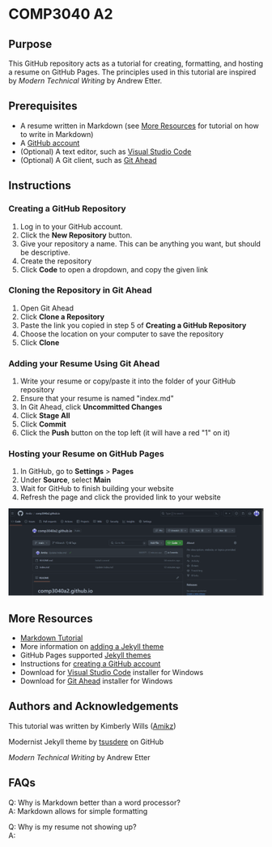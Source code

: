 # COMP3040 A2

## Purpose

This GitHub repository acts as a tutorial for creating, formatting, and hosting a resume on GitHub Pages. The principles used in this tutorial are inspired by *Modern Technical Writing* by Andrew Etter.

## Prerequisites

- A resume written in Markdown (see [More Resources](#more-resources) for tutorial on how to write in Markdown)
- A [GitHub account](https://docs.github.com/en/get-started/start-your-journey/creating-an-account-on-github)
- (Optional) A text editor, such as [Visual Studio Code](https://code.visualstudio.com/)
- (Optional) A Git client, such as [Git Ahead](https://gitahead.github.io/gitahead.com/)

## Instructions

### Creating a GitHub Repository

1. Log in to your GitHub account.
2. Click the **New Repository** button.
3. Give your repository a name. This can be anything you want, but should be descriptive.
4. Create the repository
5. Click **Code** to open a dropdown, and copy the given link

### Cloning the Repository in Git Ahead
1. Open Git Ahead
2. Click **Clone a Repository**
3. Paste the link you copied in step 5 of **Creating a GitHub Repository**
4. Choose the location on your computer to save the repository
5. Click **Clone**

### Adding your Resume Using Git Ahead
1. Write your resume or copy/paste it into the folder of your GitHub repository
2. Ensure that your resume is named "index.md"
3. In Git Ahead, click **Uncommitted Changes**
4. Click **Stage All**
5. Click **Commit**
6. Click the **Push** button on the top left (it will have a red "1" on it)

### Hosting your Resume on GitHub Pages
1. In GitHub, go to **Settings** > **Pages**
2. Under **Source**, select **Main**
3. Wait for GitHub to finish building your website
4. Refresh the page and click the provided link to your website

![GIF showing hosting of resume on GitHub Pages](host_page.gif)

## More Resources

- [Markdown Tutorial](https://www.markdowntutorial.com/)
- More information on [adding a Jekyll theme](https://docs.github.com/en/pages/setting-up-a-github-pages-site-with-jekyll/adding-a-theme-to-your-github-pages-site-using-jekyll)
- GitHub Pages supported [Jekyll themes](https://pages.github.com/themes/)
- Instructions for [creating a GitHub account](https://docs.github.com/en/get-started/start-your-journey/creating-an-account-on-github)
- Download for [Visual Studio Code](https://code.visualstudio.com/) installer for Windows
- Download for [Git Ahead](https://gitahead.github.io/gitahead.com/) installer for Windows

## Authors and Acknowledgements

This tutorial was written by Kimberly Wills ([Amikz](https://github.com/Amikz))

Modernist Jekyll theme by [tsusdere](https://github.com/pages-themes/modernist) on GitHub

*Modern Technical Writing* by Andrew Etter

## FAQs

Q: Why is Markdown better than a word processor?  
A: Markdown allows for simple formatting 

Q: Why is my resume not showing up?  
A: 
